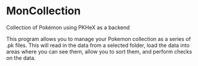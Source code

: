 # MonCollection
Collection of Pokémon using PKHeX as a backend

This program allows you to manage your Pokemon collection as a series of .pk files. This will read in the data from a selected folder, load the data into areas where you can see them, allow you to sort them, and perform checks on the data.
